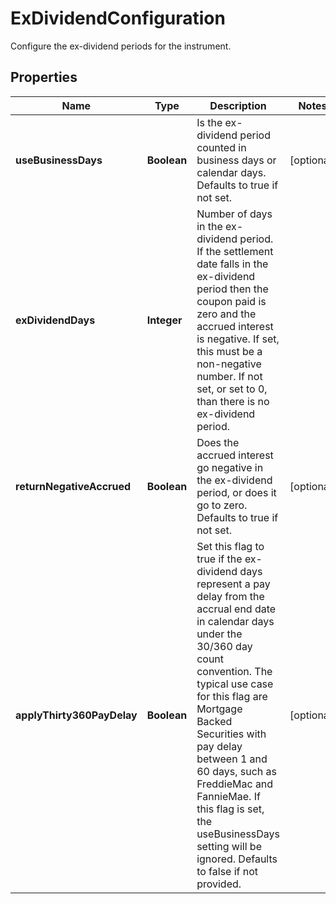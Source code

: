 

# ExDividendConfiguration

Configure the ex-dividend periods for the instrument.

## Properties

| Name | Type | Description | Notes |
|------------ | ------------- | ------------- | -------------|
|**useBusinessDays** | **Boolean** | Is the ex-dividend period counted in business days or calendar days.  Defaults to true if not set. |  [optional] |
|**exDividendDays** | **Integer** | Number of days in the ex-dividend period.  If the settlement date falls in the ex-dividend period then the coupon paid is zero and the accrued interest is negative.  If set, this must be a non-negative number.  If not set, or set to 0, than there is no ex-dividend period. |  |
|**returnNegativeAccrued** | **Boolean** | Does the accrued interest go negative in the ex-dividend period, or does it go to zero.  Defaults to true if not set. |  [optional] |
|**applyThirty360PayDelay** | **Boolean** | Set this flag to true if the ex-dividend days represent a pay delay from the accrual end date in calendar  days under the 30/360 day count convention. The typical use case for this flag are Mortgage Backed Securities  with pay delay between 1 and 60 days, such as FreddieMac and FannieMae. If this flag is set, the useBusinessDays  setting will be ignored.  Defaults to false if not provided. |  [optional] |




